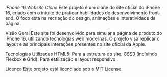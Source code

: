*iPhone 16 Website Clone*
Este projeto é um clone do site oficial do iPhone 16, criado com o intuito de praticar habilidades de desenvolvimento front-end. O foco está na recriação do design, animações e interatividade da página.

Visão Geral
Este site foi desenvolvido para simular a página de produto do iPhone 16, utilizando tecnologias web modernas. O projeto visa replicar o layout e as principais interações presentes no site oficial da Apple.

Tecnologias Utilizadas
HTML5: Para a estrutura do site.
CSS3 (incluindo Flexbox e Grid): Para estilização e layout responsivo.

Licença
Este projeto está licenciado sob a MIT License.
